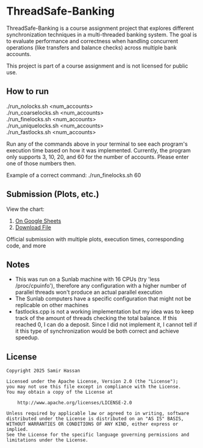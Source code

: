 # ThreadSafe-Banking

ThreadSafe-Banking is a course assignment project that explores different synchronization techniques in a multi-threaded banking system. The goal is to evaluate performance and correctness when handling concurrent operations (like transfers and balance checks) across multiple bank accounts.

This project is part of a course assignment and is not licensed for public use.

## How to run

./run_nolocks.sh <num_accounts>  
./run_coarselocks.sh <num_accounts>  
./run_finelocks.sh <num_accounts>  
./run_uniquelocks.sh <num_accounts>  
./run_fastlocks.sh <num_accounts>  


Run any of the commands above in your terminal to see each program's execution time based on how it was implemented. Currently, the program only supports 3, 10, 20, and 60 for the number of accounts. Please enter one of those numbers then.

Example of a correct command: ./run_finelocks.sh 60

## Submission (Plots, etc.)

View the chart:
1. [On Google Sheets](https://docs.google.com/spreadsheets/d/1mtUx7LQpBl23vn5DIu2pu2hS0-sxtfLj0VMvD3Qsl6U/edit?usp=sharing)  
2. [Download File](./chart/chart.xlsx)

Official submission with multiple plots, execution times, corresponding code, and more

## Notes

- This was run on a Sunlab machine with 16 CPUs (try 'less /proc/cpuinfo'), therefore any configuration with a higher number of parallel threads won't produce an actual parallel execution
- The Sunlab computers have a specific configuration that might not be replicable on other machines
- fastlocks.cpp is not a working implementation but my idea was to keep track of the amount of threads checking the total balance. If this reached 0, I can do a deposit. Since I did not implement it, I cannot tell if it this type of synchronization would be both correct and achieve speedup.

## License

    Copyright 2025 Samir Hassan

    Licensed under the Apache License, Version 2.0 (the "License");
    you may not use this file except in compliance with the License.
    You may obtain a copy of the License at

        http://www.apache.org/licenses/LICENSE-2.0

    Unless required by applicable law or agreed to in writing, software
    distributed under the License is distributed on an "AS IS" BASIS,
    WITHOUT WARRANTIES OR CONDITIONS OF ANY KIND, either express or implied.
    See the License for the specific language governing permissions and
    limitations under the License.
